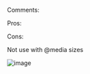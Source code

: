 Comments:


Pros:

Cons:

Not use with @media sizes

![image](https://github.com/user-attachments/assets/d53ba7a3-e3ee-4124-8093-bea6111251f1)
